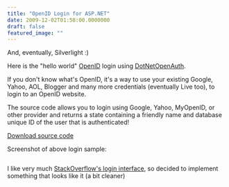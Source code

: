```yaml
---
title: "OpenID Login for ASP.NET"
date: 2009-12-02T01:58:00.0000000
draft: false
featured_image: ""
---
```


<p>And, eventually, Silverlight :)</p>
<p>Here is the "hello world" <a href="http://openid.net/">OpenID</a> login using <span class="searchword0"><a href="http://dotnetopenauth.net">DotNetOpenAuth</a>.</span></p>
<p><span class="searchword0">If you don't know what's OpenID, it's a way to use your existing Google, Yahoo, AOL, Blogger and many more credentials (eventually Live too), to login to an OpenID website.</span></p>
<p><span class="searchword0">The source code allows you to login using Google, Yahoo, MyOpenID, or other provider and returns a state containing a friendly name and database unique ID of the user that is authenticated!</span></p>
<p><span class="searchword0"><a href="http://nokola.com/sources/openidlogin.zip">Download source code</a></span></p>
<p>Screenshot of above login sample:</p>
<p><img src="/2009%2f12%2floginpic.jpg" alt="" /></p>
<p><span class="searchword0">I like very much <a href="http://stackoverflow.com/users/login">StackOverflow's login interface</a>, so decided to implement something that looks like it (a bit cleaner)</span></p>
<p>&nbsp;</p>